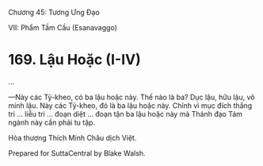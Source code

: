  

Chương 45: Tương Ưng Ðạo

VII: Phẩm Tầm Cầu (Esanavaggo)

# 169\. Lậu Hoặc (I-IV)

…

—Này các Tỷ-kheo, có ba lậu hoặc này. Thế nào là ba? Dục lậu, hữu lậu, vô minh lậu. Này các Tỷ-kheo, đó là ba lậu hoặc này. Chính vì mục đích thắng tri … liễu tri … đoạn diệt … đoạn tận ba lậu hoặc này mà Thánh đạo Tám ngành này cần phải tu tập.

Hòa thượng Thích Minh Châu dịch Việt.

Prepared for SuttaCentral by Blake Walsh.